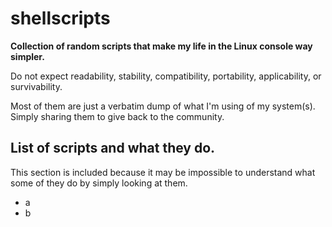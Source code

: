 # shellscripts
**Collection of random scripts that make my life in the Linux console way simpler.**

Do not expect readability, stability, compatibility, portability, applicability, or survivability.

Most of them are just a verbatim dump of what I'm using of my system(s). Simply sharing them to give back to the community.

## List of scripts and what they do.
This section is included because it may be impossible to understand what some of they do by simply looking at them.
* a
* b

